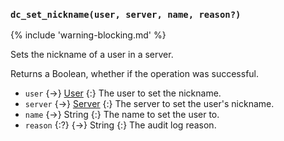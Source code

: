 ### `dc_set_nickname(user, server, name, reason?)`

{% include 'warning-blocking.md' %}

Sets the nickname of a user in a server.

Returns a Boolean, whether if the operation was successful.

- `user` {->} [User](/values/user.md)
  {:} The user to set the nickname.
- `server` {->} [Server](/values/user.md)
  {:} The server to set the user's nickname.
- `name` {->} String
  {:} The name to set the user to.
- `reason` {:?} {->} String
  {:} The audit log reason.